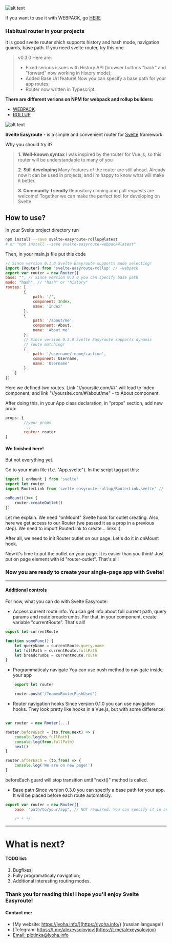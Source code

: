 ![alt text](https://img.shields.io/npm/v/svelte-easyroute-rollup.svg "npm stats")

If you want to use it with WEBPACK, go [HERE](https://www.npmjs.com/package/svelte-easyroute-webpack)

### Habitual router in your projects
It is good svelte router shich supports history and hash mode, navigation guards, base path. If you need svelte router, try this one.

> v0.3.0
>Here are:
>* Fixed serious issues with History API (browser buttons "back" and "forward" now working in history mode);
>* Added Base Url feature! Now you can specify a base path for your app routes;
>* Router now written in Typescript.

**There are different verions on NPM for webpack and rollup builders:**
* [WEBPACK](https://www.npmjs.com/package/svelte-easyroute-webpack)
* [ROLLUP](https://www.npmjs.com/package/svelte-easyroute-rollup)


![alt text](https://lyoha.info/assets/images/svelte.png "Logo Title Text 1")


**Svelte Easyroute** - is a simple and convenient router for [Svelte](https://svelte.dev/) framework.

Why you should try it? 

>**1. Well-known syntax**
>I was inspired by the router for Vue.js, so this router will be understandable to many of you
>
>**2. Still developing**
>Many features of the router are still ahead. Already now it can be used in projects, and I’m happy to know what will make it better.
>
>**3. Community-friendly**
>Repository cloning and pull requests are welcome! Together we can make the perfect tool for developing on Svelte

## How to use?
In your Svelte project directory run 
```bash
npm install --save svelte-easyroute-rollup@latest
# or "npm install --save svelte-easyroute-webpack@latest"
```

Then, in your main.js file put this code
```javascript
// Since version 0.1.0 Svelte Easyroute supports mode selecting!
import {Router} from 'svelte-easyroute-rollup' // -webpack
export var router = new Router({
base: "", // Since version 0.3.0 you can specify base path
mode: "hash", // "hash" or "history"
routes:	[
		{
			path: '/',
			component: Index,
			name: 'Index'
		},
		{
			path: '/about/me',
			component: About,
			name: 'About me'
		},
		// Since version 0.2.0 Svelte Easyroute supports dynamic
		// route matching!
		{
			path: '/username/:name/:action',
			component: Username,
			name: 'Username'
		}
	]
})
```
Here we defined two routes. Link "//yoursite.com/#/" will lead to Index component, and link "//yoursite.com/#/about/me" - to About component. 

After doing this, in your App class declaration, in "props" section, add new prop:
```javascript
props: {
		//your props
		...
		router: router
}
```

#### We finished here!
But not everything yet.

Go to your main file (f.e. "App.svelte"). In the script tag put this:
```javascript 
import { onMount } from 'svelte'
export let router
import RouterLink from 'svelte-easyroute-rollup/RouterLink.svelte' // -webpack

onMount(()=> {
	router.createOutlet()
})
```
Let me explain. 
We need "onMount" Svelte hook for outlet creating. Also, here we get access to our Router (we passed it as a prop in a previous step). 
We need to import RouterLink to create... links :)

After all, we need to init Router outlet on our page. Let's do it in onMount hook.

Now it's time to put the outlet on your page. 
It is easier than you think! Just put on page element with id "router-outlet". That's all!

### Now you are ready to create your single-page app with Svelte!
 
***

#### Additional controls

For now, what you can do with Svelte Easyroute:
* Access current route info. You can get info about full current path, query params and route breadcrumbs.
For that, in your component, create variable "currentRoute". That's all!
```javascript
export let currentRoute

function someFunc() {
    let queryName = currentRoute.query.name
    let fullPath = currentRoute.fullPath
    let breadcrumbs = currentRoute.route
}
```
* Programmaticaly navigate 
You can use push method to navigate inside your app
```javascript
    export let router

    router.push('/?name=RouterPushUsed')
```

* Router navigation hooks
Since version 0.1.0 you can use navigation hooks. They look pretty like hooks in a Vue.js, but with some difference:
```javascript

var router = new Router(...)

router.beforeEach = (to,from,next) => {
	console.log(to.fullPath)
	console.log(from.fullPath)
	next()
}

router.afterEach = (to,from) => {
	console.log('We are on new page!')
}
```
beforeEach guard will stop transition until "next()" method is called.

* Base path
Since version 0.3.0 you can specify a base path for your app. It will be placed before each route automaticly.
```javascript
export var router = new Router({
	base: "path/to/your/app", // NOT required. You can specify it in any format: with or without slashes in the beginning and in the end.

	/* * */
```

***
# What is next?
#### TODO list: 
1. Bugfixes;
2. Fully programaticaly navigation;
3. Additional interesting routing modes.

### Thank you for reading this! I hope you'll enjoy Svelte Easyroute!

#### Contact me:
* [My website: https://lyoha.info/](https://lyoha.info/) (russian language!)
* [Telegram: https://t.me/alexeysolovjov](https://t.me/alexeysolovjov)
* [Email: plotinka@lyoha.info](mailto:plotinka@lyoha.info)